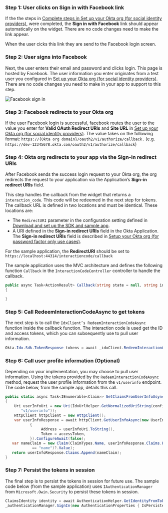 ###  Step 1: User clicks on Sign in with Facebook link

If the the steps in
[Complete steps in Set up your Okta org (for social identity providers)](/docs/guides/oie-embedded-widget-use-cases/aspnet/oie-embedded-widget-use-case-sign-in-soc-idp/#step-2-complete-steps-in-set-up-your-okta-org-for-social-identity-providers),
were completed, the **Sign in with Facebook** link should
appear automatically on the widget. There are no code changes
need to make the link appear.

When the user cicks this link they are send to the Facebook login screen.

### Step 2: User signs into Facebook

Next, the user enters their email and password and clicks login.
This page is hosted by Facebook. The user information you enter originates
from  a test user you configured in
[Set up your Okta org (for social identity providers)](/docs/guides/oie-embedded-common-org-setup/aspnet/main/#set-up-your-okta-org-for-social-identity-providers). There are no code changes
you need to make in your app to support to this step.

<div class="common-image-format">

![Facebook sign in](/img/oie-embedded-sdk/oie-embedded-sdk-use-case-social-sign-in-fb-login.png
 "Facebook sign in")

</div>

### Step 3: Facebook redirects to your Okta org
If the user Facebook login is successful, facebook routes the user to the value you enter for **Valid OAuth Redirect URIs** and **Site URL** in
[Set up your Okta org (for social identity providers)](/docs/guides/oie-embedded-common-org-setup/aspnet/main/#set-up-your-okta-org-for-social-identity-providers).
The value takes on the following format:  `https://{Okta org domain}/oauth2/v1/authorize/callback.` (e.g. `https://dev-12345678.okta.com/oauth2/v1/authorize/callback`)

### Step 4: Okta org redirects to your app via the Sign-in redirect URIs

After Facebook sends the success login request to your Okta org, the org
redirects the request to your application via the Application’s
**Sign-in redirect URIs** field.

This step handles the callback from the widget that
returns a `interaction_code`. This code will be redeemed in the
next step for tokens. The callback URL is defined in two locations
and must be identical. These locations are:

* The `RedirectURI` parameter in the configuration setting defined in
   [Download and set up the SDK and sample app](/docs/guides/oie-embedded-common-download-setup-app/aspnet/main/).
* A URI defined in the **Sign-in redirect URIs** field in the Okta
   Application. The **Sign-in redirect URIs** field is described in
   [Setup your Okta org (for password factor only use cases)](/docs/guides/oie-embedded-common-org-setup/aspnet/main/#set-up-your-okta-org-for-password-factor-only-use-cases).

For the sample application, the **RedirectURI** should be set to `https://localhost:44314/interactioncode/callback`

The sample application uses the MVC architecture and defines the following
function `Callback` in the `InteractionCodeController` controller to handle
the callback.

```csharp
public async Task<ActionResult> Callback(string state = null, string interaction_code = null, string error = null, string error_description = null)
{

}
```

### Step 5: Call RedeemInteractionCodeAsync to get tokens

The next step is to call the `IdxClient’s RedeemInteractionCodeAsync`
function inside the callback function. The interaction code is used get the ID
and access tokens, which you can subsequently use to pull user information.

```csharp
Okta.Idx.Sdk.TokenResponse tokens = await _idxClient.RedeemInteractionCodeAsync(idxContext, interaction_code);
```

### Step 6: Call user profile information (Optional)

Depending on your implementation, you may choose to pull user information.
Using the tokens provided by the `RedeemInteractionCodeAsync` method,
request the user profile information from the `v1/userinfo` endpoint.
The code below, from the sample app, details this call.

```csharp
public static async Task<IEnumerable<Claim>> GetClaimsFromUserInfoAsync(IdxConfiguration configuration, string accessToken)
{
    Uri userInfoUri = new Uri(IdxUrlHelper.GetNormalizedUriString(configuration.Issuer,
       "v1/userinfo"));
    HttpClient httpClient = new HttpClient();
    var userInfoResponse = await httpClient.GetUserInfoAsync(new UserInfoRequest
           {
                Address = userInfoUri.ToString(),
                Token = accessToken,
           }).ConfigureAwait(false);
   var nameClaim = new Claim(ClaimTypes.Name, userInfoResponse.Claims.FirstOrDefault(x => x.Type
            == "name")?.Value);
   return userInfoResponse.Claims.Append(nameClaim);
}
```

### Step 7: Persist the tokens in session

The final step is to persist the tokens in session for future use.
The sample code below (from the sample application) uses
`IAuthenticationManager` from `Microsoft.Owin.Security` to persist
these tokens in session.

```csharp
ClaimsIdentity identity = await AuthenticationHelper.GetIdentityFromTokenResponseAsync(_idxClient.Configuration, tokens);
_authenticationManager.SignIn(new AuthenticationProperties { IsPersistent = false }, identity);
```
